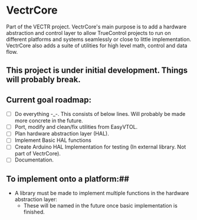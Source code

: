 # VectrCore
Part of the VECTR project. 
VectrCore's main purpose is to add a hardware abstraction and control layer to allow TrueControl projects to run on different platforms and systems seamlessly or close to little implementation. VectrCore also adds a suite of utilities for high level math, control and data flow.
## **This project is under initial development. Things will probably break.**
## Current goal roadmap:
- [ ] Do everything -_-. This consists of below lines. Will probably be made more concrete in the future.
- [ ] Port, modify and clean/fix utilities from EasyVTOL.
- [ ] Plan hardware abstraction layer (HAL).
- [ ] Implement Basic HAL functions
- [ ] Create Arduino HAL Implementation for testing (In external library. Not part of VectrCore).
- [ ] Documentation.
## To implement onto a platform:##
- A library must be made to implement multiple functions in the hardware abstraction layer:
    - These will be named in the future once basic implementation is finished.